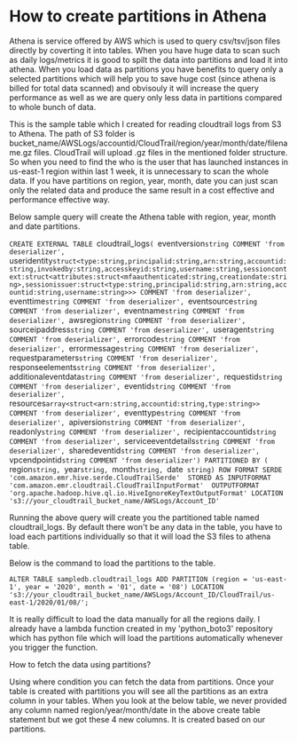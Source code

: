 # How to create partitions in Athena

Athena is service offered by AWS which is used to query csv/tsv/json files directly by coverting it into tables. When you have huge data to scan such as daily logs/metrics it is good to spilt the data into partitions and load it into athena. When you load data as partitions you have benefits to query only a selected partitions which will help you to save huge cost (since athena is billed for total data scanned) and obvisouly it will increase the query performance as well as we are query only less data in partitions compared to whole bunch of data.

This is the sample table which I created for reading cloudtrail logs from S3 to Athena. The path of S3 folder is 
bucket_name/AWSLogs/accountid/CloudTrail/region/year/month/date/filename.gz files. CloudTrail will upload .gz files in the mentioned folder structure. So when you need to find the who is the user that has launched instances in us-east-1 region within last 1 week, it is unnecessary to scan the whole data. If you have partitions on region, year, month, date you can just scan only the related data and produce the same result in a cost effective and performance effective way.

Below sample query will create the Athena table with region, year, month and date partitions.

`CREATE EXTERNAL TABLE `cloudtrail_logs`(
  `eventversion` string COMMENT 'from deserializer', 
  `useridentity` struct<type:string,principalid:string,arn:string,accountid:string,invokedby:string,accesskeyid:string,username:string,sessioncontext:struct<attributes:struct<mfaauthenticated:string,creationdate:string>,sessionissuer:struct<type:string,principalid:string,arn:string,accountid:string,username:string>>> COMMENT 'from deserializer', 
  `eventtime` string COMMENT 'from deserializer', 
  `eventsource` string COMMENT 'from deserializer', 
  `eventname` string COMMENT 'from deserializer', 
  `awsregion` string COMMENT 'from deserializer', 
  `sourceipaddress` string COMMENT 'from deserializer', 
  `useragent` string COMMENT 'from deserializer', 
  `errorcode` string COMMENT 'from deserializer', 
  `errormessage` string COMMENT 'from deserializer', 
  `requestparameters` string COMMENT 'from deserializer', 
  `responseelements` string COMMENT 'from deserializer', 
  `additionaleventdata` string COMMENT 'from deserializer', 
  `requestid` string COMMENT 'from deserializer', 
  `eventid` string COMMENT 'from deserializer', 
  `resources` array<struct<arn:string,accountid:string,type:string>> COMMENT 'from deserializer', 
  `eventtype` string COMMENT 'from deserializer', 
  `apiversion` string COMMENT 'from deserializer', 
  `readonly` string COMMENT 'from deserializer', 
  `recipientaccountid` string COMMENT 'from deserializer', 
  `serviceeventdetails` string COMMENT 'from deserializer', 
  `sharedeventid` string COMMENT 'from deserializer', 
  `vpcendpointid` string COMMENT 'from deserializer')
PARTITIONED BY ( 
  `region` string, 
  `year` string, 
  `month` string, 
  `date` string)
ROW FORMAT SERDE 
  'com.amazon.emr.hive.serde.CloudTrailSerde' 
STORED AS INPUTFORMAT 
  'com.amazon.emr.cloudtrail.CloudTrailInputFormat' 
OUTPUTFORMAT 
  'org.apache.hadoop.hive.ql.io.HiveIgnoreKeyTextOutputFormat'
LOCATION
  's3://your_cloudtrail_bucket_name/AWSLogs/Account_ID'`
  
Running the above query will create you the partitioned table named cloudtrail_logs. By default there won't be any data in the table, you have to load each partitions individually so that it will load the S3 files to athena table.

Below is the command to load the partitions to the table.

`ALTER TABLE sampledb.cloudtrail_logs ADD PARTITION (region = 'us-east-1', year = '2020', month = '01', date = '08') LOCATION 's3://your_cloudtrail_bucket_name/AWSLogs/Account_ID/CloudTrail/us-east-1/2020/01/08/';`

It is really difficult to load the data manually for all the regions daily. I already have a lambda function created in my 'python_boto3' repository which has python file which will load the partitions automatically whenever you trigger the function.

How to fetch the data using partitions?

Using where condition you can fetch the data from partitions. 
Once your table is created with partitions you will see all the partitions as an extra column in your tables. When you look at the below table, we never provided any column named region/year/month/date in the above create table statement but we got these 4 new columns. It is created based on our partitions.










